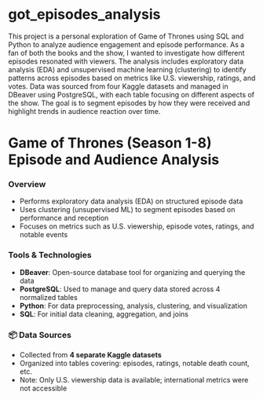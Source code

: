 # got_episodes_analysis
This project is a personal exploration of Game of Thrones using SQL and Python to analyze audience engagement and episode performance. As a fan of both the books and the show, I wanted to investigate how different episodes resonated with viewers. The analysis includes exploratory data analysis (EDA) and unsupervised machine learning (clustering) to identify patterns across episodes based on metrics like U.S. viewership, ratings, and votes. Data was sourced from four Kaggle datasets and managed in DBeaver using PostgreSQL, with each table focusing on different aspects of the show. The goal is to segment episodes by how they were received and highlight trends in audience reaction over time.

# Game of Thrones (Season 1-8) Episode and Audience Analysis

### Overview
- Performs exploratory data analysis (EDA) on structured episode data
- Uses clustering (unsupervised ML) to segment episodes based on performance and reception
- Focuses on metrics such as U.S. viewership, episode votes, ratings, and notable events

### Tools & Technologies
- **DBeaver**: Open-source database tool for organizing and querying the data
- **PostgreSQL**: Used to manage and query data stored across 4 normalized tables
- **Python**: For data preprocessing, analysis, clustering, and visualization
- **SQL**: For initial data cleaning, aggregation, and joins

### 📦 Data Sources
- Collected from **4 separate Kaggle datasets**
- Organized into tables covering: episodes, ratings, notable death count, etc.
- Note: Only U.S. viewership data is available; international metrics were not accessible


